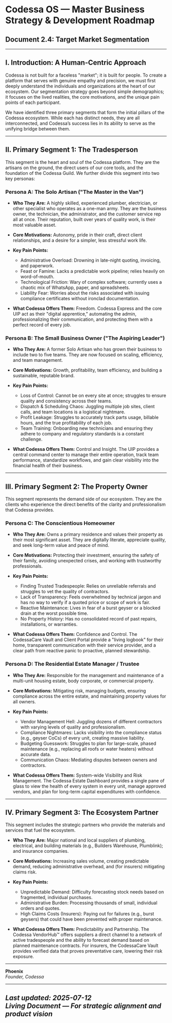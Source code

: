 # Codessa OS — Master Business Strategy & Development Roadmap  
## Document 2.4: Target Market Segmentation

---

## I. Introduction: A Human-Centric Approach

Codessa is not built for a faceless "market"; it is built for people. To create a platform that serves with genuine empathy and precision, we must first deeply understand the individuals and organizations at the heart of our ecosystem. Our segmentation strategy goes beyond simple demographics; it focuses on the lived realities, the core motivations, and the unique pain points of each participant.

We have identified three primary segments that form the initial pillars of the Codessa ecosystem. While each has distinct needs, they are all interconnected, and Codessa’s success lies in its ability to serve as the unifying bridge between them.

---

## II. Primary Segment 1: The Tradesperson

This segment is the heart and soul of the Codessa platform. They are the artisans on the ground, the direct users of our core tools, and the foundation of the Codessa Guild. We further divide this segment into two key personas:

### Persona A: The Solo Artisan ("The Master in the Van")

- **Who They Are:** A highly skilled, experienced plumber, electrician, or other specialist who operates as a one-man army. They are the business owner, the technician, the administrator, and the customer service rep all at once. Their reputation, built over years of quality work, is their most valuable asset.

- **Core Motivations:** Autonomy, pride in their craft, direct client relationships, and a desire for a simpler, less stressful work life.

- **Key Pain Points:**
  - Administrative Overload: Drowning in late-night quoting, invoicing, and paperwork.
  - Feast or Famine: Lacks a predictable work pipeline; relies heavily on word-of-mouth.
  - Technological Friction: Wary of complex software; currently uses a chaotic mix of WhatsApp, paper, and spreadsheets.
  - Liability Fear: Worries about the risks associated with issuing compliance certificates without ironclad documentation.

- **What Codessa Offers Them:** Freedom. Codessa Express and the core UIP act as their "digital apprentice," automating the admin, professionalizing their communication, and protecting them with a perfect record of every job.

### Persona B: The Small Business Owner ("The Aspiring Leader")

- **Who They Are:** A former Solo Artisan who has grown their business to include two to five teams. They are now focused on scaling, efficiency, and team management.

- **Core Motivations:** Growth, profitability, team efficiency, and building a sustainable, reputable brand.

- **Key Pain Points:**
  - Loss of Control: Cannot be on every site at once; struggles to ensure quality and consistency across their teams.
  - Dispatch & Scheduling Chaos: Juggling multiple job sites, client calls, and team locations is a logistical nightmare.
  - Profit Leakage: Struggles to accurately track parts usage, billable hours, and the true profitability of each job.
  - Team Training: Onboarding new technicians and ensuring they adhere to company and regulatory standards is a constant challenge.

- **What Codessa Offers Them:** Control and Insight. The UIP provides a central command center to manage their entire operation, track team performance, standardize workflows, and gain clear visibility into the financial health of their business.

---

## III. Primary Segment 2: The Property Owner

This segment represents the demand side of our ecosystem. They are the clients who experience the direct benefits of the clarity and professionalism that Codessa provides.

### Persona C: The Conscientious Homeowner

- **Who They Are:** Owns a primary residence and values their property as their most significant asset. They are digitally literate, appreciate quality, and seek long-term value and peace of mind.

- **Core Motivations:** Protecting their investment, ensuring the safety of their family, avoiding unexpected crises, and working with trustworthy professionals.

- **Key Pain Points:**
  - Finding Trusted Tradespeople: Relies on unreliable referrals and struggles to vet the quality of contractors.
  - Lack of Transparency: Feels overwhelmed by technical jargon and has no way to verify if a quoted price or scope of work is fair.
  - Reactive Maintenance: Lives in fear of a burst geyser or a blocked drain at the worst possible time.
  - No Property History: Has no consolidated record of past repairs, installations, or warranties.

- **What Codessa Offers Them:** Confidence and Control. The CodessaCare Vault and Client Portal provide a "living logbook" for their home, transparent communication with their service provider, and a clear path from reactive panic to proactive, planned stewardship.

### Persona D: The Residential Estate Manager / Trustee

- **Who They Are:** Responsible for the management and maintenance of a multi-unit housing estate, body corporate, or commercial property.

- **Core Motivations:** Mitigating risk, managing budgets, ensuring compliance across the entire estate, and maintaining property values for all owners.

- **Key Pain Points:**
  - Vendor Management Hell: Juggling dozens of different contractors with varying levels of quality and professionalism.
  - Compliance Nightmares: Lacks visibility into the compliance status (e.g., geyser CoCs) of every unit, creating massive liability.
  - Budgeting Guesswork: Struggles to plan for large-scale, phased maintenance (e.g., replacing all roofs or water heaters) without accurate data.
  - Communication Chaos: Mediating disputes between owners and contractors.

- **What Codessa Offers Them:** System-wide Visibility and Risk Management. The Codessa Estate Dashboard provides a single pane of glass to view the health of every system in every unit, manage approved vendors, and plan for long-term capital expenditures with confidence.

---

## IV. Primary Segment 3: The Ecosystem Partner

This segment includes the strategic partners who provide the materials and services that fuel the ecosystem.

- **Who They Are:** Major national and local suppliers of plumbing, electrical, and building materials (e.g., Builders Warehouse, Plumblink); and insurance companies.

- **Core Motivations:** Increasing sales volume, creating predictable demand, reducing administrative overhead, and (for insurers) mitigating claims risk.

- **Key Pain Points:**
  - Unpredictable Demand: Difficulty forecasting stock needs based on fragmented, individual purchases.
  - Administrative Burden: Processing thousands of small, individual orders and quotes.
  - High Claims Costs (Insurers): Paying out for failures (e.g., burst geysers) that could have been prevented with proper maintenance.

- **What Codessa Offers Them:** Predictability and Partnership. The Codessa VendorHub™ offers suppliers a direct channel to a network of active tradespeople and the ability to forecast demand based on planned maintenance contracts. For insurers, the CodessaCare Vault provides verified data that proves preventative care, lowering their risk exposure.

---

**Phoenix**  
*Founder, Codessa*

---

_Last updated: 2025-07-12_  
_Living Document — For strategic alignment and product vision_
---
